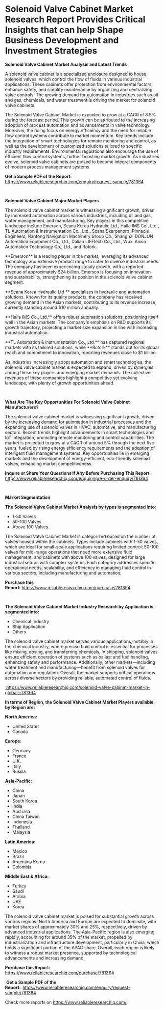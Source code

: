 <p><h1>Solenoid Valve Cabinet Market Research Report Provides Critical Insights that can help Shape Business Development and Investment Strategies</h1></p><p><strong>Solenoid Valve Cabinet Market Analysis and Latest Trends</strong></p>
<p><p>A solenoid valve cabinet is a specialized enclosure designed to house solenoid valves, which control the flow of fluids in various industrial applications. These cabinets offer protection from environmental factors, enhance safety, and simplify maintenance by organizing and centralizing valve controls. The growing demand for automation in industries such as oil and gas, chemicals, and water treatment is driving the market for solenoid valve cabinets.</p><p>The Solenoid Valve Cabinet Market is expected to grow at a CAGR of 8.5% during the forecast period. This growth can be attributed to the increasing adoption of process automation and advancements in valve technology. Moreover, the rising focus on energy efficiency and the need for reliable flow control systems contribute to market momentum. Key trends include the integration of smart technologies for remote monitoring and control, as well as the development of customized solutions tailored to specific industry requirements. Environmental regulations also encourage the use of efficient flow control systems, further boosting market growth. As industries evolve, solenoid valve cabinets are poised to become integral components of modern process management systems.</p></p>
<p><strong>Get a Sample PDF of the Report:&nbsp;</strong> <a href="https://www.reliableresearchiq.com/enquiry/request-sample/781364?utm_campaign=1927&utm_medium=2&utm_source=Github&utm_content=ia&utm_term=30122024&utm_id=solenoid-valve-cabinet">https://www.reliableresearchiq.com/enquiry/request-sample/781364</a></p>
<p>&nbsp;</p>
<p><strong>Solenoid Valve Cabinet Major Market Players</strong></p>
<p><p>The solenoid valve cabinet market is witnessing significant growth, driven by increased automation across various industries, including oil and gas, water management, and manufacturing. Key players in this competitive landscape include Emerson, Scana Korea Hydraulic Ltd., Halla IMS Co., Ltd., TL Automation & Instrumentation Co., Ltd., Scana Skarpenord, Pinnacle Engineers, Nantong Navigation Machinery Group Co., Shanghai DONJUN Automation Equipment Co., Ltd., Dalian LIFFtech Co., Ltd., Wuxi Aixun Automation Technology Co., Ltd., and Rotork.</p><p>**Emerson** is a leading player in the market, leveraging its advanced technology and extensive product range to cater to diverse industrial needs. The company has been experiencing steady growth, with a reported revenue of approximately $24 billion. Emerson is focusing on innovation and sustainability, strengthening its position in the solenoid valve cabinet segment.</p><p>**Scana Korea Hydraulic Ltd.** specializes in hydraulic and automation solutions. Known for its quality products, the company has received growing demand in the Asian markets, contributing to its revenue increase, currently standing around $10 million annually.</p><p>**Halla IMS Co., Ltd.** offers robust automation solutions, positioning itself well in the Asian markets. The company's emphasis on R&D supports its growth trajectory, projecting a market size expansion in line with increasing industrial automation.</p><p>**TL Automation & Instrumentation Co., Ltd.** has captured regional markets with its tailored solutions, while **Rotork** stands out for its global reach and commitment to innovation, reporting revenues close to $1 billion. </p><p>As industries increasingly adopt automation and smart technologies, the solenoid valve cabinet market is expected to expand, driven by synergies among these key players and emerging market demands. The collective revenues of these companies highlight a competitive yet evolving landscape, with plenty of growth opportunities ahead.</p></p>
<p>&nbsp;</p>
<p><strong>What Are The Key Opportunities For Solenoid Valve Cabinet Manufacturers?</strong></p>
<p><p>The solenoid valve cabinet market is witnessing significant growth, driven by the increasing demand for automation in industrial processes and the expanding use of solenoid valves in HVAC, automotive, and manufacturing sectors. Recent trends highlight advancements in smart technologies and IoT integration, promoting remote monitoring and control capabilities. The market is projected to grow at a CAGR of around 5% through the next five years, fueled by rising energy efficiency requirements and the adoption of intelligent fluid management systems. Key opportunities lie in emerging markets and the development of energy-efficient, eco-friendly solenoid valves, enhancing market competitiveness.</p></p>
<p><strong>Inquire or Share Your Questions If Any Before Purchasing This Report:</strong> <a href="https://www.reliableresearchiq.com/enquiry/pre-order-enquiry/781364?utm_campaign=1927&utm_medium=2&utm_source=Github&utm_content=ia&utm_term=30122024&utm_id=solenoid-valve-cabinet">https://www.reliableresearchiq.com/enquiry/pre-order-enquiry/781364</a></p>
<p>&nbsp;</p>
<p><strong>Market Segmentation</strong></p>
<p><strong>The Solenoid Valve Cabinet Market Analysis by types is segmented into:</strong></p>
<p><ul><li>1-50 Valves</li><li>50-100 Valves</li><li>Above 100 Valves</li></ul></p>
<p><p>The Solenoid Valve Cabinet Market is categorized based on the number of valves housed within the cabinets. Types include cabinets with 1-50 valves, which are ideal for small-scale applications requiring limited control; 50-100 valves for mid-range operations that need more extensive fluid management; and cabinets with above 100 valves, designed for large industrial setups with complex systems. Each category addresses specific operational needs, scalability, and efficiency in managing fluid control in various sectors, including manufacturing and automation.</p></p>
<p><strong>Purchase this Report:&nbsp;</strong><a href="https://www.reliableresearchiq.com/purchase/781364?utm_campaign=1927&utm_medium=2&utm_source=Github&utm_content=ia&utm_term=30122024&utm_id=solenoid-valve-cabinet">https://www.reliableresearchiq.com/purchase/781364</a></p>
<p>&nbsp;</p>
<p><strong>The Solenoid Valve Cabinet Market Industry Research by Application is segmented into:</strong></p>
<p><ul><li>Chemical Industry</li><li>Ship Application</li><li>Others</li></ul></p>
<p><p>The solenoid valve cabinet market serves various applications, notably in the chemical industry, where precise fluid control is essential for processes like mixing, dosing, and transferring chemicals. In shipping, solenoid valves ensure efficient operation of systems such as ballast and fuel handling, enhancing safety and performance. Additionally, other markets—including water treatment and manufacturing—benefit from solenoid valves for automation and regulation. Overall, the market supports critical operations across diverse sectors by providing reliable, automated control of fluids.</p></p>
<p><a href="https://www.reliableresearchiq.com/solenoid-valve-cabinet-market-in-global-r781364?utm_campaign=1927&utm_medium=2&utm_source=Github&utm_content=ia&utm_term=30122024&utm_id=solenoid-valve-cabinet">&nbsp;https://www.reliableresearchiq.com/solenoid-valve-cabinet-market-in-global-r781364</a></p>
<p><strong>In terms of Region, the Solenoid Valve Cabinet Market Players available by Region are:</strong></p>
<p>
    <p> <strong> North America: </strong>
        <ul>
            <li>United States</li>
            <li>Canada</li>
        </ul>
        </p> 
    <p> <strong> Europe: </strong>
        <ul>
            <li>Germany</li>
            <li>France</li>
            <li>U.K.</li>
            <li>Italy</li>
            <li>Russia</li>
        </ul>
        </p> 
    <p> <strong> Asia-Pacific: </strong>
        <ul>
            <li>China</li>
            <li>Japan</li>
            <li>South Korea</li>
            <li>India</li>
            <li>Australia</li>
            <li>China Taiwan</li>
            <li>Indonesia</li>
            <li>Thailand</li>
            <li>Malaysia</li>
        </ul>
        </p> 
    <p> <strong> Latin America: </strong>
        <ul>
            <li>Mexico</li>
            <li>Brazil</li>
            <li>Argentina Korea</li>
            <li>Colombia</li>
        </ul>
        </p> 
    <p> <strong> Middle East & Africa: </strong>
        <ul>
            <li>Turkey</li>
            <li>Saudi</li>
            <li>Arabia</li>
            <li>UAE</li>
            <li>Korea</li>
        </ul>
    </p>
    </p>
<p><p>The solenoid valve cabinet market is poised for substantial growth across various regions. North America and Europe are expected to dominate, with market shares of approximately 30% and 25%, respectively, driven by advanced industrial applications. The Asia-Pacific region is also emerging rapidly, accounting for around 35% of the market, propelled by industrialization and infrastructure development, particularly in China, which holds a significant portion of the APAC share. Overall, each region is likely to witness a robust market presence, supported by technological advancements and increasing demand.</p></p>
<p><strong>Purchase this Report: </strong><a href="https://www.reliableresearchiq.com/purchase/781364?utm_campaign=1927&utm_medium=2&utm_source=Github&utm_content=ia&utm_term=30122024&utm_id=solenoid-valve-cabinet">https://www.reliableresearchiq.com/purchase/781364</a></p>
<p>&nbsp;<strong>Get a Sample PDF of the Report:&nbsp;&nbsp;</strong><a href="https://www.reliableresearchiq.com/enquiry/request-sample/781364?utm_campaign=1927&utm_medium=2&utm_source=Github&utm_content=ia&utm_term=30122024&utm_id=solenoid-valve-cabinet">https://www.reliableresearchiq.com/enquiry/request-sample/781364</a></p>
<p><strong></strong></p>
<p>Check more reports on <a href="https://www.reliableresearchiq.com/?utm_campaign=1927&utm_medium=2&utm_source=Github&utm_content=ia&utm_term=30122024&utm_id=solenoid-valve-cabinet">https://www.reliableresearchiq.com/</a></p>